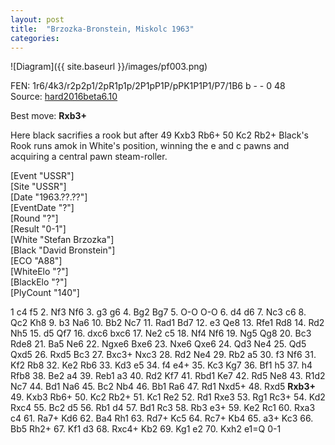 ```yaml
---
layout: post
title:  "Brzozka-Bronstein, Miskolc 1963"
categories: 
---
```


![Diagram]({{ site.baseurl }}/images/pf003.png)

FEN: 1r6/4k3/r2p2p1/2pR1p1p/2P1pP1P/pPK1P1P1/P7/1B6 b - - 0 48  
Source: [hard2016beta6.10](http://home.scarlet.be/vincentlejeune/chess/hard2016beta6.epd)  
<!--more-->
Best move: **Rxb3+**

Here black sacrifies a rook but after 49 Kxb3 Rb6+ 50 Kc2 Rb2+ Black's Rook runs amok in White's position, winning the e and c pawns and acquiring a central pawn steam-roller.

[Event "USSR"]  
[Site "USSR"]  
[Date "1963.??.??"]  
[EventDate "?"]  
[Round "?"]  
[Result "0-1"]  
[White "Stefan Brzozka"]  
[Black "David Bronstein"]  
[ECO "A88"]  
[WhiteElo "?"]  
[BlackElo "?"]  
[PlyCount "140"]  

1 c4 f5 2. Nf3 Nf6 3. g3 g6 4. Bg2 Bg7 5. O-O O-O 6. d4 d6 7. Nc3 c6 8. Qc2 Kh8 9. b3 Na6 10. Bb2 Nc7 11. Rad1 Bd7 12. e3 Qe8 13. Rfe1 Rd8 14. Rd2 Nh5 15. d5 Qf7 16. dxc6 bxc6 17. Ne2 c5 18. Nf4 Nf6 19. Ng5 Qg8 20. Bc3 Rde8 21. Ba5 Ne6 22. Ngxe6 Bxe6 23. Nxe6 Qxe6 24. Qd3 Ne4 25. Qd5 Qxd5 26. Rxd5 Bc3 27. Bxc3+ Nxc3 28. Rd2 Ne4 29. Rb2 a5 30. f3 Nf6 31. Kf2 Rb8 32. Ke2 Rb6 33. Kd3 e5 34. f4 e4+ 35. Kc3 Kg7 36. Bf1 h5 37. h4 Rfb8 38. Be2 a4 39. Reb1 a3 40. Rd2 Kf7 41. Rbd1 Ke7 42. Rd5 Ne8 43. R1d2 Nc7 44. Bd1 Na6 45. Bc2 Nb4 46. Bb1 Ra6 47. Rd1 Nxd5+ 48. Rxd5 **Rxb3+** 49. Kxb3 Rb6+ 50. Kc2 Rb2+ 51. Kc1 Re2 52. Rd1 Rxe3 53. Rg1 Rc3+ 54. Kd2 Rxc4 55. Bc2 d5 56. Rb1 d4 57. Bd1 Rc3 58. Rb3 e3+ 59. Ke2 Rc1 60. Rxa3 c4 61. Ra7+ Kd6 62. Ba4 Rh1 63. Rd7+ Kc5 64. Rc7+ Kb4 65. a3+ Kc3 66. Bb5 Rh2+ 67. Kf1 d3 68. Rxc4+ Kb2 69. Kg1 e2 70. Kxh2 e1=Q 0-1


